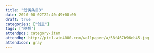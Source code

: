 ```yaml
---
title: "分类条目3"
date: 2020-08-02T22:40:49+08:00
draft: true
categories: ["创意"]
tags: ["随想"]
attendpos: category-item
attendbg: http://pic1.win4000.com/wallpaper/a/58f467b96eb45.jpg
attendicon: gray
---
```


